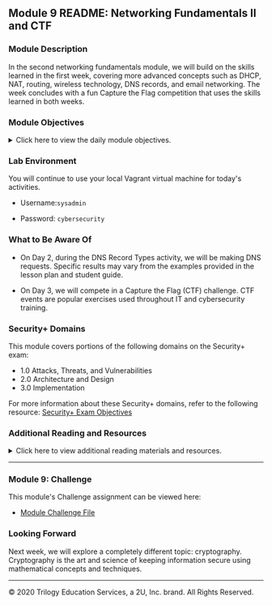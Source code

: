 ## Module 9 README: Networking Fundamentals II and CTF

### Module Description

In the second networking fundamentals module, we will build on the skills learned in the first week, covering more advanced concepts such as DHCP, NAT, routing, wireless technology, DNS records, and email networking. The week concludes with a fun Capture the Flag competition that uses the skills learned in both weeks. 

### Module Objectives 

<details>
    <summary>Click here to view the daily module objectives.</summary>

  <br>

- **Day 1:** IPs and Routing
- Explain how DHCP and NAT assist with the transmission of data from private to public networks and from public to private networks.
  
- Analyze packet captures to diagnose potential DHCP issues on a network.  
  
- Optimize routing schemes by determining the shortest or quickest paths between multiple servers.
  
- Use Wireshark to visualize wireless beacon signals, capture BSSIDs and SSIDs, and determine the type of wireless security being used by WAPs.
  
- Use Aircrack-ng to obtain a wireless key and decrypt wireless traffic to determine security risks.
  
- **Day 2:** Email Networks and Security

  - Validate DNS records using `nslookup`.

  - Describe the process, protocols, and headers associated with email communication.

  - Analyze email headers to identify suspicious content.

- **Day 3:** Networking Capture the Flag
- Compete in a networking Capture the Flag competition.

</details>


### Lab Environment

You will continue to use your local Vagrant virtual machine for today's activities.  

- Username:`sysadmin`

- Password: `cybersecurity`

### What to Be Aware Of

- On Day 2, during the DNS Record Types activity, we will be making DNS requests. Specific results may vary from the examples provided in the lesson plan and student guide. 

- On Day 3, we will compete in a Capture the Flag (CTF) challenge. CTF events are popular exercises used throughout IT and cybersecurity training.


### Security+ Domains 

This module covers portions of the following domains on the Security+ exam:

- 1.0 Attacks, Threats, and Vulnerabilities 
- 2.0 Architecture and Design 
- 3.0 Implementation

For more information about these Security+ domains, refer to the following resource: [Security+ Exam Objectives](https://comptiacdn.azureedge.net/webcontent/docs/default-source/exam-objectives/comptia-security-sy0-601-exam-objectives-(2-0).pdf?sfvrsn=8c5889ff_2)



### Additional Reading and Resources

<details> 
<summary> Click here to view additional reading materials and resources. </summary>
</br>

These resources are provided as optional, recommended resources to supplement the concepts covered in this module.

- **Day 1 Resources**

  - [YouTube: How DHCP works](https://www.youtube.com/watch?v=S43CFcpOZSI)
  - [YouTube: How NAT works](https://www.youtube.com/watch?v=QBqPzHEDzvo)
  - [comparitech.com: Types of Routing Protocol - The Ultimate Guide](https://www.comparitech.com/net-admin/routing-protocol-types-guide/)
  - [TechTarget: Introduction to Wireless Security](https://searchsecurity.techtarget.com/feature/An-introduction-to-wireless-security)
  - [Aircrack.ng: Aircrack-ng Newbie Guide for Linux](https://www.aircrack-ng.org/doku.php?id=newbie_guide)

- **Day 2 Resources**

  - [NS1: DNS Records Explained](https://ns1.com/resources/dns-records-explained)
  - [Cybersecurity Insiders: Threat Hunting Through Email Headers](https://www.cybersecurity-insiders.com/threat-hunting-through-email-headers/)

- **Day 3 Resources**

  - [CTF101.org: Capture the Flag 101](https://ctf101.org/)

  - [AT&T Cybersecurity: CTF Hacking - What is Capture the Flag?](https://cybersecurity.att.com/blogs/security-essentials/capture-the-flag-ctf-what-is-it-for-a-newbie)



</details>

---

### Module 9: Challenge

This module's Challenge assignment can be viewed here: 

- [Module Challenge File](https://ucb.bootcampcontent.com/UCB-Coding-Bootcamp/UCB-VIRT-CYBER-PT-03-2023-U-LOLC/-/blob/main/09-Networking-Fundamentals-II-and-CTF-Review/Homework/readme.md)

### Looking Forward 

Next week, we will explore a completely different topic: cryptography. Cryptography is the art and science of keeping information secure using mathematical concepts and techniques.

---


© 2020 Trilogy Education Services, a 2U, Inc. brand. All Rights Reserved.    
